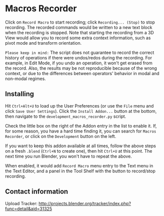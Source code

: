 Macros Recorder
===============

Click on `Record Macro` to start recording; click `Recording... (Stop)` to stop recording. The recorded
commands would be written to a new text block when the recording is stopped.
Note that starting the recording from a 3D View would allow you to record some extra context information,
such as pivot mode and transform orientation.

`Please keep in mind:`
The script does not guarantee to record the correct history of operations if there were undos/redos during
the recording. For example, in Edit Mode, if you undo an operation, it won't get erased from the record.
Also, the results may be not reproducible because of the wrong context, or due to the differences between
operators' behavior in modal and non-modal regimes.

Installing
----------

Hit `Ctrl+Alt+U` to load up the User Preferences (or use the `File` menu and click `Save User Settings`).
Click the `Install Addon...` button at the bottom, then navigate to the `development_macros_recorder.py` script.

Check the little box on the right of the Addon entry in the list to enable it.
If, for some reason, you have a hard time finding it, you can search for `Macros Recorder`, or click on the
`Development` button on the left.

If you want to keep this addon available at all times, follow the above steps on a fresh `.blend`
(`Ctrl+N` to create one), then hit `Ctrl+U` at this point. The next time you run Blender, you won't have
to repeat the above.

When enabled, it would add `Record Macro` menu entry to the Text menu in the Text Editor, and a panel in
the Tool Shelf with the button to record/stop recording.

Contact information
-------------------

Upload Tracker:
http://projects.blender.org/tracker/index.php?func=detail&aid=31325